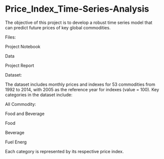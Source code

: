 # Price_Index_Time-Series-Analysis
The objective of this project is to develop a robust time series model that can predict future prices of key global commodities. 

Files:

Project Notebook

Data

Project Report

Dataset:

The dataset includes monthly prices and indexes for 53 commodities from 1992 to 2014, with 2005 as the reference year for indexes (value = 100). Key categories in the dataset include:

All Commodity:

Food and Beverage

Food

Beverage

Fuel Energ

Each category is represented by its respective price index.
